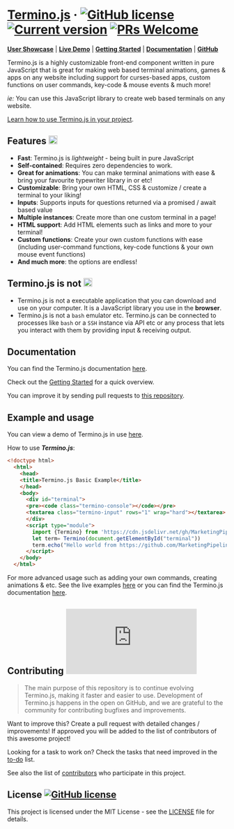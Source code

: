 # [Termino.js](https://github.com/MarketingPipeline/Termino.js/) &middot; [![GitHub license](https://img.shields.io/badge/license-MIT-blue.svg)](https://github.com/MarketingPipeline/Termino.js/blob/main/LICENSE) [![Current version](https://img.shields.io/github/package-json/v/MarketingPipeline/Termino.js.svg?style=flat)](https://github.com/MarketingPipeline/Termino.js/releases)  [![PRs Welcome](https://img.shields.io/badge/PRs-welcome-brightgreen.svg)](https://github.com/MarketingPipeline/Termino.js/blob/main/README.md#contributing-)



**[User Showcase](https://github.com/MarketingPipeline/Termino.js/blob/gh-pages/showcase.md)** | **[Live Demo](https://marketingpipeline.github.io/Termino.js/demo)** | **[Getting Started](https://github.com/MarketingPipeline/Termino.js/wiki/1.-Getting-Started)** | **[Documentation](https://github.com/MarketingPipeline/Termino.js/wiki)** | **[GitHub](https://github.com/MarketingPipeline/Termino.js/)**

Termino.js is a highly customizable front-end component written in pure JavaScript that is great for making web based terminal animations, games & apps on any website including support for curses-based apps, custom functions on user commands, key-code & mouse events & much more!

_ie:_ You can use this JavaScript library to create web based terminals on any website.

[Learn how to use Termino.js in your project](https://github.com/MarketingPipeline/Termino.js/wiki/1.-Getting-Started).

## Features <img height="20px" src="https://user-images.githubusercontent.com/86180097/196882869-d38fe649-8e33-44fe-ae91-b1f9cd5f1c3e.png">

- **Fast**: Termino.js is *lightweight* - being built in pure JavaScript
- **Self-contained**: Requires zero dependencies to work.
- **Great for animations**: You can make terminal animations with ease & bring your favourite typewriter library in or etc!
- **Customizable**: Bring your own HTML, CSS & customize / create a terminal to your liking!
- **Inputs**: Supports inputs for questions returned via a promised / await based value
- **Multiple instances**: Create more than one custom terminal in a page!
- **HTML support**: Add HTML elements such as links and more to your terminal!
- **Custom functions**: Create your own custom functions with ease (including user-command functions, key-code functions & your own mouse event functions)
- **And much more**: the options are endless!

## Termino.js is not <img height="20px" alt="Emoji hand pointing left" src="https://github.com/MarketingPipeline/Termino.js/assets/86180097/b91b74ad-d98c-4157-b2d4-8b7949992ad4">

- Termino.js is not a executable application that you can download and use on your computer. It is a JavaScript library you use in the **browser**.
- Termino.js is not a `bash` emulator etc. Termino.js can be connected to processes like `bash`  or a `SSH` instance via API etc or any process that lets you interact with them by providing input & receiving output.

## Documentation

You can find the Termino.js documentation [here](https://github.com/MarketingPipeline/Termino.js/wiki).  

Check out the [Getting Started](https://github.com/MarketingPipeline/Termino.js/wiki/1.-Getting-Started) for a quick overview.

You can improve it by sending pull requests to [this repository](https://github.com/MarketingPipeline/Termino.js).

## Example and usage

You can view a demo of Termino.js in use [here](https://marketingpipeline.github.io/Termino.js/demo).

How to use **_Termino.js_**:

```html
<!doctype html>
  <html>
    <head>
    <title>Termino.js Basic Example</title>
    </head>
    <body>
      <div id="terminal">
      <pre><code class="termino-console"></code></pre>
      <textarea class="termino-input" rows="1" wrap="hard"></textarea>
      </div>
      <script type="module">
        import {Termino} from 'https://cdn.jsdelivr.net/gh/MarketingPipeline/Termino.js@v1.0.2/dist/termino.min.js';
        let term= Termino(document.getElementById("terminal"))
        term.echo("Hello world from https://github.com/MarketingPipeline")
      </script>
    </body>
  </html>
```

For more advanced usage such as adding your own commands, creating animations & etc. See the live examples [here](https://marketingpipeline.github.io/Termino.js/demo) or you can find the Termino.js documentation [here](https://github.com/MarketingPipeline/Termino.js/wiki).  

<!--------------
### Importing

The recommended way to load Termino.js is via the ES6 module syntax:

```javascript
import { Termino } from 'termino';
```
------------>

<!------
### Add your own commands
If you want add your own commands to the terminal just pass a object using the *property* as your command and the *value* as the callback.

```js
let term2= Termino(document.getElementById("test"), customkeys)

function print_hello_world(){
  term2.output("hello world")
}

async function add_numbers(){
  let number1  = await term2.input("First number to add")
  let number2  = await term2.input("Second number to add")
  term2.output(Number(number1) + Number(number2))
}

async function test_menu(){
term2.output(`1. Print Hello Wolrd
2. Add Two Numbers
3. Exit` ) 
term2.echo(`<pre style="color;red">`)
let termvalue = await term2.input("What would you like to do?") 
if(termvalue === "1"){
  print_hello_world()
}
  
if(termvalue === "2"){
add_numbers()
}  
  
if(termvalue === "3"){
  term2.output("You chose option 3, exiting terminal")
  await term2.delay(2000)
  term2.kill()
} 
  
if(termvalue != "1" && termvalue != "2" && termvalue != "3"){
  term2.output("Invalid choice")
}    
  
  
}
  test_menu()
```

Now in your terminal could type your new commands:

```bash
> help
These shell commands are defined internally:
flavour, ping, clear, help, version, wipe

> flavour
There is only one flavour for your favorite🍦and it is vanilla.
@soyjavi ❤️ vanilla >
```
----->

## Contributing [![GitHub contributors](https://badgen.net/github/contributors/MarketingPipeline/Termino.js)](https://github.com/MarketingPipeline/Termino.js/graphs/contributors/)

> The main purpose of this repository is to continue evolving Termino.js, making it faster and easier to use. Development of Termino.js happens in the open on GitHub, and we are grateful to the community for contributing bugfixes and improvements.

Want to improve this? Create a pull request with detailed changes / improvements! If approved you will be added to the list of contributors of this awesome project!

Looking for a task to work on? Check the tasks that need improved in the [to-do](https://github.com/MarketingPipeline/Termino.js/blob/main/src/termino.js#L10) list.

See also the list of
[contributors](https://github.com/MarketingPipeline/Termino.js/graphs/contributors) who
participate in this project.

## License   [![GitHub license](https://img.shields.io/badge/license-MIT-blue.svg)](https://github.com/MarketingPipeline/Termino.js/blob/main/LICENSE)

This project is licensed under the MIT License - see the
[LICENSE](https://github.com/MarketingPipeline/Termino.js/blob/main/LICENSE) file for
details.
